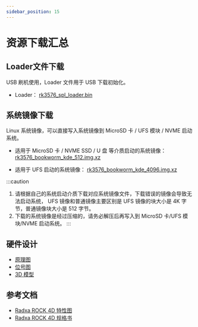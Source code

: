 ```yaml
---
sidebar_position: 15
---
```


# 资源下载汇总

## Loader文件下载

USB 刷机使用，Loader 文件用于 USB 下载初始化。

- Loader： [rk3576_spl_loader.bin](https://dl.radxa.com/rock4/4d/images/rk3576_spl_loader.bin)

## 系统镜像下载

Linux 系统镜像，可以直接写入系统镜像到 MicroSD 卡 / UFS 模块 / NVME 启动系统。

- 适用于 MicroSD 卡 / NVME SSD / U 盘 等介质启动的系统镜像： [rk3576_bookworm_kde_512.img.xz](https://github.com/radxa-build/radxa-rk3576/releases/download/rsdk-b1/radxa-rk3576_bookworm_kde_b1.output_512.img.xz)

- 适用于 UFS 启动的系统镜像： [rk3576_bookworm_kde_4096.img.xz](https://github.com/radxa-build/radxa-rk3576/releases/download/rsdk-b1/radxa-rk3576_bookworm_kde_b1.output_4096.img.xz)

:::caution

1. 请根据自己的系统启动介质下载对应系统镜像文件，下载错误的镜像会导致无法启动系统， UFS 镜像和普通镜像主要区别是 UFS 镜像的块大小是 4K 字节，普通镜像块大小是 512 字节。
2. 下载的系统镜像是经过压缩的，请务必解压后再写入到 MicroSD 卡/UFS 模块/NVME 启动系统。
   :::

## 硬件设计

- [原理图](https://dl.radxa.com/rock4/4d/docs/hw/Radxa_ROCK_4D_SCH_V1.11.pdf)
- [位号图](https://dl.radxa.com/rock4/4d/docs/hw/Radxa_ROCK_4D_SMD_V1.11.pdf)
- [3D 模型](https://dl.radxa.com/rock4/4d/docs/hw/Radxa_ROCK_4D_3D_v1_11_20250328.stp)

## 参考文档

- [Radxa ROCK 4D 特性图](https://dl.radxa.com/rock4/4d/docs/ROCK4D_Quick_Features_EN.pdf)
- [Radxa ROCK 4D 规格书](https://dl.radxa.com/rock4/4d/docs/radxa_rock4d_product_brief.pdf)
